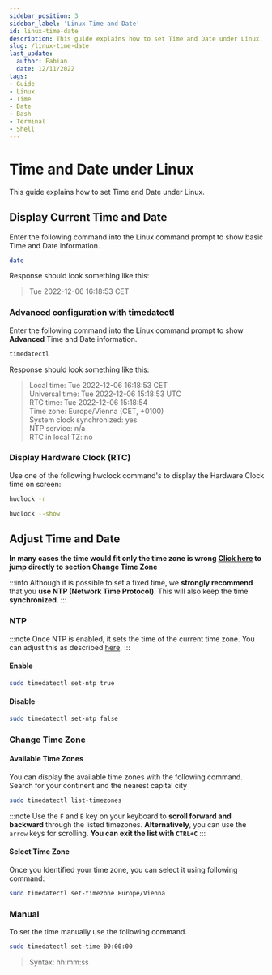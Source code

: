 ```yaml
---
sidebar_position: 3
sidebar_label: 'Linux Time and Date'
id: linux-time-date
description: This guide explains how to set Time and Date under Linux. 
slug: /linux-time-date
last_update:
  author: Fabian
  date: 12/11/2022
tags:
- Guide
- Linux
- Time
- Date
- Bash
- Terminal
- Shell
---
```


# Time and Date under Linux

This guide explains how to set Time and Date under Linux. 

## Display Current Time and Date

Enter the following command into the Linux command prompt to show basic Time and Date information.

```bash
date
```

Response should look something like this:
>Tue 2022-12-06 16:18:53 CET

### Advanced configuration with timedatectl

Enter the following command into the Linux command prompt to show **Advanced** Time and Date information.

```bash
timedatectl
```

Response should look something like this:

>Local time: Tue 2022-12-06 16:18:53 CET<br/>
>Universal time: Tue 2022-12-06 15:18:53 UTC<br/>
>RTC time: Tue 2022-12-06 15:18:54<br/>
>Time zone: Europe/Vienna (CET, +0100)<br/>
>System clock synchronized: yes<br/>
>NTP service: n/a<br/>
>RTC in local TZ: no

### Display Hardware Clock (RTC)

Use one of the following hwclock command's to display the Hardware Clock time on screen:

```bash title="Option 1"
hwclock -r
```

```bash title="Option 2"
hwclock --show
```

## Adjust Time and Date

**In many cases the time would fit only the time zone is wrong [Click here](#change-time-zone) to jump directly to section Change Time Zone**

:::info
Although it is possible to set a fixed time, we **strongly recommend** that you **use NTP (Network Time Protocol)**. This will also keep the time **synchronized**.
:::

### NTP

:::note
Once NTP is enabled, it sets the time of the current time zone. You can adjust this as described [here](#change-time-zone).
:::

#### Enable

```bash
sudo timedatectl set-ntp true
```

#### Disable

```bash
sudo timedatectl set-ntp false
```

### Change Time Zone

#### Available Time Zones

You can display the available time zones with the following command. Search for your continent and the nearest capital city

```bash
sudo timedatectl list-timezones
```

:::note
Use the `F` and `B` key on your keyboard to **scroll forward and backward** through the listed timezones. **Alternatively**, you can use the `arrow` keys for scrolling. **You can exit the list with `CTRL+C`**
:::

#### Select Time Zone

Once you Identified your time zone, you can select it using following command:

```bash title="In this example Europe/Vienna"
sudo timedatectl set-timezone Europe/Vienna
```

### Manual

To set the time manually use the following command.

```bash title="In this example the time is set to 12 o'clock midnight"
sudo timedatectl set-time 00:00:00
```

>Syntax: hh:mm:ss
